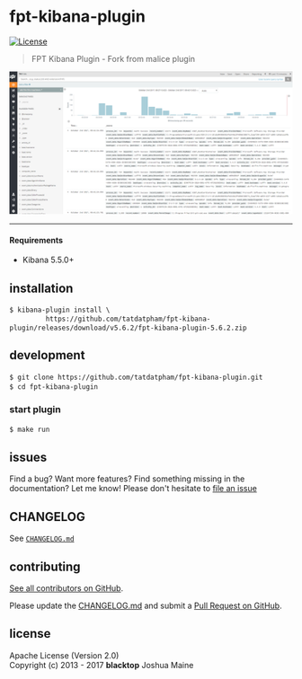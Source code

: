 fpt-kibana-plugin
====================

[![License](https://img.shields.io/badge/licence-Apache%202.0-blue.svg)](http://www.apache.org/licenses/LICENSE-2.0)

> FPT Kibana Plugin - Fork from malice plugin

![screen-shot](https://raw.githubusercontent.com/tatdatpham/fpt-kibana-plugin/master/docs/screen-shot.png)

---

#### Requirements

-	Kibana 5.5.0+

installation
------------

```
$ kibana-plugin install \
         https://github.com/tatdatpham/fpt-kibana-plugin/releases/download/v5.6.2/fpt-kibana-plugin-5.6.2.zip
```

development
-----------

```bash
$ git clone https://github.com/tatdatpham/fpt-kibana-plugin.git
$ cd fpt-kibana-plugin
```

### start plugin

```bash
$ make run
```

## issues

Find a bug? Want more features? Find something missing in the documentation? Let me know! Please don't hesitate to [file an issue](https://github.com/tatdatpham/fpt-kibana-plugin/issues/new)

## CHANGELOG

See [`CHANGELOG.md`](https://github.com/tatdatpham/fpt-kibana-plugin/blob/master/CHANGELOG.md)

## contributing

[See all contributors on GitHub](https://github.com/tatdatpham/fpt-kibana-plugin/graphs/contributors).

Please update the [CHANGELOG.md](https://github.com/tatdatpham/fpt-kibana-plugin/blob/master/CHANGELOG.md) and submit a [Pull Request on GitHub](https://help.github.com/articles/using-pull-requests/).

## license

Apache License (Version 2.0)  
Copyright (c) 2013 - 2017 **blacktop** Joshua Maine
